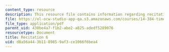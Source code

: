 ```yaml
---
content_type: resource
description: This resource file contains information regarding recitation 6.
file: https://ol-ocw-studio-app-qa.s3.amazonaws.com/courses/14-384-time-series-analysis-fall-2013/d8a56a443b1189859af3ce1066f6bea4_MIT14_384F13_rec6.pdf
file_type: application/pdf
parent_uid: 430be4a7-f1b2-abe2-a825-adedf5289076
resourcetype: Document
title: Recitation 6
uid: d8a56a44-3b11-8985-9af3-ce1066f6bea4
---
```

